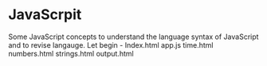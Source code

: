 # JavaScrpit
Some JavaScript concepts to understand the language syntax of JavaScript and to revise langauge.
Let begin -
Index.html
app.js
time.html
numbers.html
strings.html
output.html
